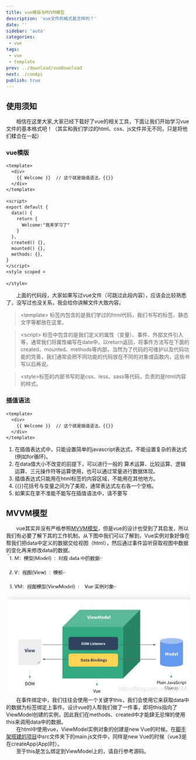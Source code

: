 ```yaml
---
title: vue模版与MVVM模型
description: 'vue文件的格式是怎样的？'
date: ''
sidebar: 'auto'
categories: 
 - vue
tags: 
 - vue
 - template
prev: ../download/vueDownload
next: ./comApi
publish: true
---
```


## 使用须知

&nbsp;&nbsp;&nbsp;&nbsp;&nbsp;&nbsp;&nbsp;相信在这里大家,大家已经下载好了vue的相关工具，下面让我们开始学习vue文件的基本格式吧！（其实和我们学过的html、css、js文件并无不同，只是将他们糅合在一起）

### vue模版
```
<template>
  <div>
    {{ Welcome }}  // 这个就是插值语法，{{}}
  </div>
</template>

<script>
export default {
  data() {
    return {
      Welcome:"我来学习了"
    }
  },
  created() {},
  mounted() {},
  methods: {},
}
</script>
<style scoped >

</style>
```
&nbsp;&nbsp;&nbsp;&nbsp;&nbsp;&nbsp;&nbsp;上面的代码段，大家如果写过vue文件（可跳过此段内容），应该会比较熟悉了，没写过也没关系，我会给你讲解文件大致内容。
> <template\> 标签内包含的是我们学过的html代码，我们书写的标签、静态文字等都放在这里。

> \<script> 标签中包含的是我们定义的属性（变量）、事件、外部文件引入等，通常我们将属性编写在date中，以return返回，将事件方法写在下面的created、mounted、methods等内部，当然为了代码的可维护以及代码功能的完善，我们通常会把不同功能的代码放在不同的对象或函数内，这些书写以后再说。

> <style\>标签的内部书写的是css、less、sass等代码，负责的是html内容的样式。

### 插值语法
```
<template>
  <div>
    {{ Welcome }}  // 这个就是插值语法，{{}}
  </div>
</template>
```
1. 在插值表达式中，只能设置简单的javascript表达式，不能设置复杂的表达式(例如for循环)。  
2. 在data值大小不改变的前提下，可以进行一般的 算术运算、比较运算、逻辑运算、三元操作符等运算使用，也可以通过常量进行数据体现。
3. 插值表达式只能用在html标签的内容区域，不能用在其他地方。
4. <span v-pre>{{}}</span>花括号与变量之间为了美观，通常表达式左右各一个空格。  
5. 如果实在拿不准能不能写在插值语法中，请不要写

## MVVM模型
&nbsp;&nbsp;&nbsp;&nbsp;&nbsp;&nbsp;&nbsp;vue其实并没有严格参照[MVVM模型](https://blog.csdn.net/zag666/article/details/116212169)，但是vue的设计也受到了其启发，所以我们有必要了解下其的工作机制，从下图中我们可以了解到，Vue实例对象好像在帮我们把data中定义的数据交给视图（html），然后通过事件监听获取视图中数据的变化再来修改data的数据。    
![MVVM模型](../imgs/basis/MVVM.png)  
&nbsp;&nbsp;&nbsp;&nbsp;&nbsp;&nbsp;&nbsp;在事件绑定中，我们往往会使用一个关键字this，我们会使用它来获取data中的数据为标签绑定上事件。设计vue的人帮我们做了一件事，即将this指向了ViewModel创建的实例，因此我们在methods、created中才能肆无忌惮的使用this来调用data中的数据。  
&nbsp;&nbsp;&nbsp;&nbsp;&nbsp;&nbsp;&nbsp;在html中使用vue，ViewModel实例对象的创建是new Vue的时候。在[脚手架搭建的项目](./vuecli.md)中src文件夹下的main.js文件中，同样是new Vue的时候（vue3是在createApp(App)时）。  
&nbsp;&nbsp;&nbsp;&nbsp;&nbsp;&nbsp;&nbsp;至于this是怎么绑定到ViewModel上的，请自行参考源码。  

